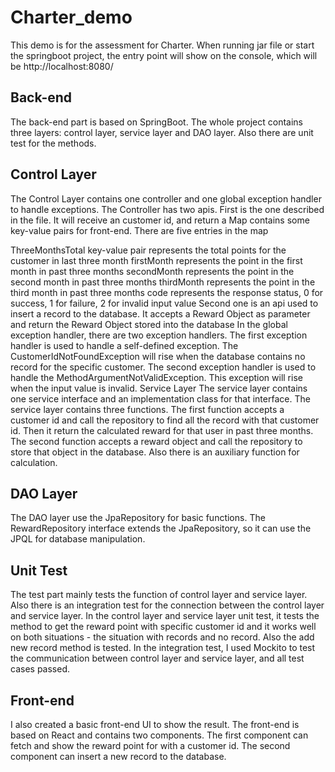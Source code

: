 # Charter_demo
This demo is for the assessment for Charter. When running jar file or start the springboot project, the entry point will show on the console, which will be http://localhost:8080/

## Back-end
The back-end part is based on SpringBoot. The whole project contains three layers: control layer, service layer and DAO layer. Also there are unit test for the methods.

## Control Layer
The Control Layer contains one controller and one global exception handler to handle exceptions. The Controller has two apis. First is the one described in the file. It will receive an customer id, and return a Map contains some key-value pairs for front-end. There are five entries in the map

ThreeMonthsTotal key-value pair represents the total points for the customer in last three month
firstMonth represents the point in the first month in past three months
secondMonth represents the point in the second month in past three months
thirdMonth represents the point in the third month in past three months
code represents the response status, 0 for success, 1 for failure, 2 for invalid input value Second one is an api used to insert a record to the database. It accepts a Reward Object as parameter and return the Reward Object stored into the database In the global exception handler, there are two exception handlers. The first exception handler is used to handle a self-defined exception. The CustomerIdNotFoundException will rise when the database contains no record for the specific customer. The second exception handler is used to handle the MethodArgumentNotValidException. This exception will rise when the input value is invalid.
Service Layer
The service layer contains one service interface and an implementation class for that interface. The service layer contains three functions. The first function accepts a customer id and call the repository to find all the record with that customer id. Then it return the calculated reward for that user in past three months. The second function accepts a reward object and call the repository to store that object in the database. Also there is an auxiliary function for calculation.

## DAO Layer
The DAO layer use the JpaRepository for basic functions. The RewardRepository interface extends the JpaRepository, so it can use the JPQL for database manipulation.

## Unit Test
The test part mainly tests the function of control layer and service layer. Also there is an integration test for the connection between the control layer and service layer. In the control layer and service layer unit test, it tests the method to get the reward point with specific customer id and it works well on both situations - the situation with records and no record. Also the add new record method is tested. In the integration test, I used Mockito to test the communication between control layer and service layer, and all test cases passed.

## Front-end
I also created a basic front-end UI to show the result. The front-end is based on React and contains two components. The first component can fetch and show the reward point for with a customer id. The second component can insert a new record to the database.

